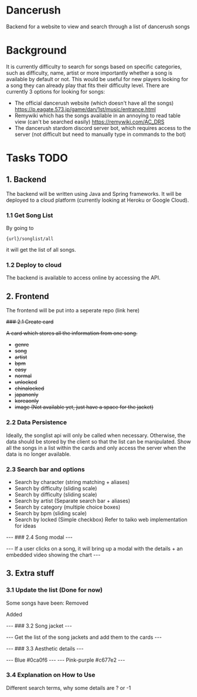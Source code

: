 # Dancerush
Backend for a website to view and search through a list of dancerush songs

# Background
It is currently difficulty to search for songs based on specific categories, such as difficulty, name, artist or more importantly whether a song is available by default or not. This would be useful for new players looking for a song they can already play that fits their difficulty level. There are currently 3 options for looking for songs:
- The official dancerush website (which doesn't have all the songs) https://p.eagate.573.jp/game/dan/1st/music/entrance.html
- Remywiki which has the songs available in an annoying to read table view (can't be searched easily) https://remywiki.com/AC_DRS
- The dancerush stardom discord server bot, which requires access to the server (not difficult but need to manually type in commands to the bot)

# Tasks TODO

## 1. Backend

The backend will be written using Java and Spring frameworks. It will be deployed to a cloud platform (currently looking at Heroku or Google Cloud).

### 1.1 Get Song List

By going to 
```
{url}/songlist/all
```
it will get the list of all songs.


### 1.2 Deploy to cloud

The backend is available to access online by accessing the API.

## 2. Frontend

The frontend will be put into a seperate repo (link here)

<s> ### 2.1 Create card 

 A card which stores all the information from one song.
- genre
- song
- artist
- bpm
- easy
- normal
- unlocked
- chinalocked
- japanonly
- koreaonly
- image (Not available yet, just have a space for the jacket) </s>

### 2.2 Data Persistence

Ideally, the songlist api will only be called when necessary. Otherwise, the data should be stored by the client so that the list can be manipulated.
Show all the songs in a list within the cards and only access the server when the data is no longer available.

### 2.3 Search bar and options 
- Search by character (string matching + aliases)
- Search by difficulty (sliding scale)
- Search by difficulty (sliding scale)
- Search by artist (Separate search bar + aliases)
- Search by category (multiple choice boxes)
- Search by bpm (sliding scale)
- Search by locked (Simple checkbox)
Refer to taiko web implementation for ideas

--- ### 2.4 Song modal ---

--- If a user clicks on a song, it will bring up a modal with the details + an embedded video showing the chart ---

## 3. Extra stuff

### 3.1 Update the list (Done for now)

Some songs have been:
Removed

Added


--- ### 3.2 Song jacket ---

--- Get the list of the song jackets and add them to the cards ---

--- ### 3.3 Aesthetic details ---

--- Blue #0ca0f6 ---
--- Pink-purple #c677e2 ---

### 3.4 Explanation on How to Use

Different search terms, why some details are ? or -1
